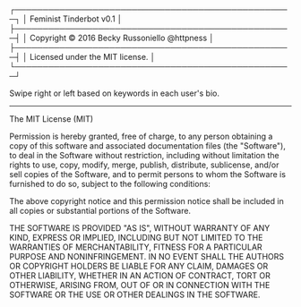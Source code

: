┌──────────────────────────────────────────────────┐
│ Feminist Tinderbot v0.1                          │
├──────────────────────────────────────────────────┤
│ Copyright © 2016 Becky Russoniello @httpness     │
├──────────────────────────────────────────────────┤
│ Licensed under the MIT license.                  │
└──────────────────────────────────────────────────┘

Swipe right or left based on keywords in each user's bio.

---

The MIT License (MIT)

Permission is hereby granted, free of charge, to any person obtaining a copy
of this software and associated documentation files (the "Software"), to deal
in the Software without restriction, including without limitation the rights
to use, copy, modify, merge, publish, distribute, sublicense, and/or sell
copies of the Software, and to permit persons to whom the Software is
furnished to do so, subject to the following conditions:

The above copyright notice and this permission notice shall be included in
all copies or substantial portions of the Software.

THE SOFTWARE IS PROVIDED "AS IS", WITHOUT WARRANTY OF ANY KIND, EXPRESS OR
IMPLIED, INCLUDING BUT NOT LIMITED TO THE WARRANTIES OF MERCHANTABILITY,
FITNESS FOR A PARTICULAR PURPOSE AND NONINFRINGEMENT. IN NO EVENT SHALL THE
AUTHORS OR COPYRIGHT HOLDERS BE LIABLE FOR ANY CLAIM, DAMAGES OR OTHER
LIABILITY, WHETHER IN AN ACTION OF CONTRACT, TORT OR OTHERWISE, ARISING FROM,
OUT OF OR IN CONNECTION WITH THE SOFTWARE OR THE USE OR OTHER DEALINGS IN
THE SOFTWARE.
